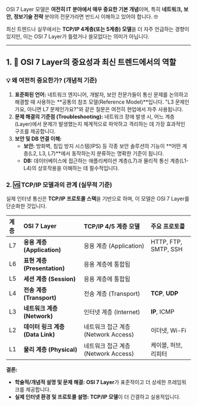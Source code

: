 OSI 7 Layer 모델은 **여전히 IT 분야에서 매우 중요한 기본 개념**이며, 특히 **네트워크, 보안, 정보기술 전략** 분야의 전문가라면 반드시 이해하고 있어야 합니다. 🤓

최신 트렌드나 실무에서는 **TCP/IP 4계층(또는 5계층) 모델**을 더 자주 언급하는 경향이 있지만, 이는 OSI 7 Layer가 틀렸거나 쓸모없다는 의미가 아닙니다.

---

## 1. 📌 OSI 7 Layer의 중요성과 최신 트렌드에서의 역할

### 💡 왜 여전히 중요한가? (개념적 기준)

1.  **표준화된 언어:** 네트워크 엔지니어, 개발자, 보안 전문가들이 통신 문제를 논의하고 해결할 때 사용하는 **공통의 참조 모델(Reference Model)**입니다. "L3 문제인가요, 아니면 L7 문제인가요?"와 같은 질문은 여전히 현업에서 자주 사용됩니다.
2.  **문제 해결의 기준점 (Troubleshooting):** 네트워크 장애 발생 시, 어느 계층(Layer)에서 문제가 발생했는지 체계적으로 파악하고 격리하는 데 가장 효과적인 구조를 제공합니다.
3.  **보안 및 DB 연결 이해:**
    * **보안:** 방화벽, 침입 방지 시스템(IPS) 등 각종 보안 솔루션의 기능이 **어떤 계층(L2, L3, L7)**에서 동작하는지 분류하는 명확한 기준이 됩니다.
    * **DB:** 데이터베이스에 접근하는 애플리케이션 계층(L7)과 물리적 통신 계층(L1-L4)의 상호작용을 이해하는 데 필수적입니다.

### 2. 🆚 TCP/IP 모델과의 관계 (실무적 기준)

실제 인터넷 통신은 **TCP/IP 프로토콜 스택**을 기반으로 하며, 이 모델은 OSI 7 Layer를 단순화한 것입니다.

| 계층 | OSI 7 Layer | TCP/IP 4/5 계층 모델 | 주요 프로토콜 |
| :--- | :--- | :--- | :--- |
| L7 | **응용 계층 (Application)** | 응용 계층 (Application) | HTTP, FTP, SMTP, SSH |
| L6 | **표현 계층 (Presentation)** | 응용 계층에 통합됨 |
| L5 | **세션 계층 (Session)** | 응용 계층에 통합됨 |
| L4 | **전송 계층 (Transport)** | 전송 계층 (Transport) | **TCP**, **UDP** |
| L3 | **네트워크 계층 (Network)** | 인터넷 계층 (Internet) | **IP**, ICMP |
| L2 | **데이터 링크 계층 (Data Link)** | 네트워크 접근 계층 (Network Access) | 이더넷, Wi-Fi |
| L1 | **물리 계층 (Physical)** | 네트워크 접근 계층 (Network Access) | 케이블, 허브, 리피터 |

**결론:**

* **학술적/개념적 설명 및 문제 해결:** **OSI 7 Layer**가 표준적이고 더 상세한 프레임워크를 제공합니다.
* **실제 인터넷 환경 및 프로토콜 설명:** **TCP/IP 모델**이 더 간결하고 실용적입니다.

